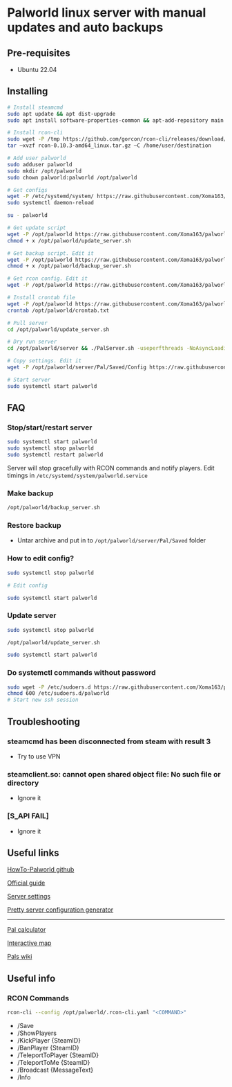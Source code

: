 # Palworld linux server with manual updates and auto backups

## Pre-requisites

- Ubuntu 22.04

## Installing

```bash
# Install steamcmd
sudo apt update && apt dist-upgrade
sudo apt install software-properties-common && apt-add-repository main universe restricted multiverse && dpkg --add-architecture i386 && apt update && apt install steamcmd

# Install rcon-cli
sudo wget -P /tmp https://github.com/gorcon/rcon-cli/releases/download/v0.10.3/rcon-0.10.3-amd64_linux.tar.gz
tar –xvzf rcon-0.10.3-amd64_linux.tar.gz –C /home/user/destination

# Add user palworld
sudo adduser palworld
sudo mkdir /opt/palworld
sudo chown palworld:palworld /opt/palworld

# Get configs
wget -P /etc/systemd/system/ https://raw.githubusercontent.com/Xoma163/palworld-linux-server/master/palworld.service
sudo systemctl daemon-reload

su - palworld

# Get update script
wget -P /opt/palworld https://raw.githubusercontent.com/Xoma163/palworld-linux-server/master/update_server.sh
chmod + x /opt/palworld/update_server.sh

# Get backup script. Edit it
wget -P /opt/palworld https://raw.githubusercontent.com/Xoma163/palworld-linux-server/master/backup_server.sh
chmod + x /opt/palworld/backup_server.sh

# Get rcon config. Edit it
wget -P /opt/palworld https://raw.githubusercontent.com/Xoma163/palworld-linux-server/master/.rcon-cli.yaml

# Install crontab file
wget -P /opt/palworld https://raw.githubusercontent.com/Xoma163/palworld-linux-server/master/crontab.txt
crontab /opt/palworld/crontab.txt

# Pull server
cd /opt/palworld/update_server.sh

# Dry run server
cd /opt/palworld/server && ./PalServer.sh -useperfthreads -NoAsyncLoadingThread -UseMultithreadForDS

# Copy settings. Edit it
wget -P /opt/palworld/server/Pal/Saved/Config https://raw.githubusercontent.com/Xoma163/palworld-linux-server/master/PalWorldSettings.ini

# Start server
sudo systemctl start palworld
```

## FAQ

### Stop/start/restart server

```bash
sudo systemctl start palworld
sudo systemctl stop palworld
sudo systemctl restart palworld
```

Server will stop gracefully with RCON commands and notify players. Edit timings
in `/etc/systemd/system/palworld.service`

### Make backup

```bash
/opt/palworld/backup_server.sh
```

### Restore backup

- Untar archive and put in to `/opt/palworld/server/Pal/Saved` folder

### How to edit config?

```bash
sudo systemctl stop palworld

# Edit config

sudo systemctl start palworld
```

### Update server

```bash
sudo systemctl stop palworld

/opt/palworld/update_server.sh

sudo systemctl start palworld
```

### Do systemctl commands without password

```bash
sudo wget -P /etc/sudoers.d https://raw.githubusercontent.com/Xoma163/palworld-linux-server/master/palworld
chmod 600 /etc/sudoers.d/palworld
# Start new ssh session
```

## Troubleshooting

### steamcmd has been disconnected from steam with result 3

- Try to use VPN

### steamclient.so: cannot open shared object file: No such file or directory

- Ignore it

### [S_API FAIL]

- Ignore it


## Useful links

[HowTo-Palworld github](https://github.com/A1RM4X/HowTo-Palworld)

[Official guide](https://tech.palworldgame.com/dedicated-server-guide#linux)

[Server settings](https://help.dathost.net/article/150-palworld-how-to-edit-server-settings)

[Pretty server configuration generator](https://pal-conf.bluefissure.com/)

---

[Pal calculator](https://palworld.gg/breeding-calculator)

[Interactive map](https://mapgenie.io/palworld/maps/palpagos-islands)

[Pals wiki](https://game8.co/games/Palworld/archives/439556)

## Useful info

### RCON Commands

```bash
rcon-cli --config /opt/palworld/.rcon-cli.yaml "<COMMAND>"
```

- /Save
- /ShowPlayers
- /KickPlayer {SteamID}
- /BanPlayer {SteamID}
- /TeleportToPlayer {SteamID}
- /TeleportToMe {SteamID}
- /Broadcast {MessageText}
- /Info 